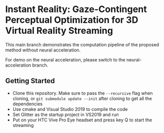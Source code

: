 # Instant Reality: Gaze-Contingent Perceptual Optimization for 3D Virtual Reality Streaming

This main branch demonstrates the computation pipeline of the proposed method without neural acceleration.

For demo on the neural acceleration, please switch to the neural-acceleration branch.

## Getting Started

- Clone this repository. Make sure to pass the ``--recursive`` flag when cloning, or ``git submodule update --init`` after cloning to get all the dependencies
- Use cmake and Visual Studio 2019 to compile the code
- Set Glitter as the startup project in VS2019 and run
- Put on your HTC Vive Pro Eye headset and press key Q to start the streaming
